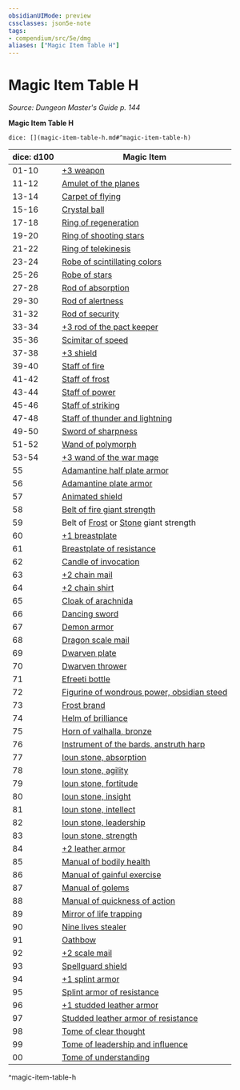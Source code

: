 ```yaml
---
obsidianUIMode: preview
cssclasses: json5e-note
tags:
- compendium/src/5e/dmg
aliases: ["Magic Item Table H"]
---
```

# Magic Item Table H
*Source: Dungeon Master's Guide p. 144* 

**Magic Item Table H**

`dice: [](magic-item-table-h.md#^magic-item-table-h)`

| dice: d100 | Magic Item                                                                                                                                    |
| ---------- | --------------------------------------------------------------------------------------------------------------------------------------------- |
| 01-10      | [+3 weapon](compendium/items/3-weapon.md)                                                                                                     |
| 11-12      | [Amulet of the planes](compendium/items/amulet-of-the-planes.md)                                                                              |
| 13-14      | [Carpet of flying](compendium/items/carpet-of-flying.md)                                                                                      |
| 15-16      | [Crystal ball](compendium/items/crystal-ball.md)                                                                                              |
| 17-18      | [Ring of regeneration](compendium/items/ring-of-regeneration.md)                                                                              |
| 19-20      | [Ring of shooting stars](compendium/items/ring-of-shooting-stars.md)                                                                          |
| 21-22      | [Ring of telekinesis](compendium/items/ring-of-telekinesis.md)                                                                                |
| 23-24      | [Robe of scintillating colors](compendium/items/robe-of-scintillating-colors.md)                                                              |
| 25-26      | [Robe of stars](compendium/items/robe-of-stars.md)                                                                                            |
| 27-28      | [Rod of absorption](compendium/items/rod-of-absorption.md)                                                                                    |
| 29-30      | [Rod of alertness](compendium/items/rod-of-alertness.md)                                                                                      |
| 31-32      | [Rod of security](compendium/items/rod-of-security.md)                                                                                        |
| 33-34      | [+3 rod of the pact keeper](compendium/items/3-rod-of-the-pact-keeper.md)                                                                     |
| 35-36      | [Scimitar of speed](compendium/items/scimitar-of-speed.md)                                                                                    |
| 37-38      | [+3 shield](compendium/items/3-shield.md)                                                                                                     |
| 39-40      | [Staff of fire](compendium/items/staff-of-fire.md)                                                                                            |
| 41-42      | [Staff of frost](compendium/items/staff-of-frost.md)                                                                                          |
| 43-44      | [Staff of power](compendium/items/staff-of-power.md)                                                                                          |
| 45-46      | [Staff of striking](compendium/items/staff-of-striking.md)                                                                                    |
| 47-48      | [Staff of thunder and lightning](compendium/items/staff-of-thunder-and-lightning.md)                                                          |
| 49-50      | [Sword of sharpness](compendium/items/sword-of-sharpness.md)                                                                                  |
| 51-52      | [Wand of polymorph](compendium/items/wand-of-polymorph.md)                                                                                    |
| 53-54      | [+3 wand of the war mage](compendium/items/3-wand-of-the-war-mage.md)                                                                         |
| 55         | [Adamantine half plate armor](compendium/items/adamantine-armor.md)                                                                           |
| 56         | [Adamantine plate armor](compendium/items/adamantine-armor.md)                                                                                |
| 57         | [Animated shield](compendium/items/animated-shield.md)                                                                                        |
| 58         | [Belt of fire giant strength](compendium/items/belt-of-fire-giant-strength.md)                                                                |
| 59         | Belt of [Frost](compendium/items/belt-of-frost-giant-strength.md) or [Stone](compendium/items/belt-of-stone-giant-strength.md) giant strength |
| 60         | [+1 breastplate](compendium/items/1-armor.md)                                                                                                 |
| 61         | [Breastplate of resistance](compendium/items/armor-of-resistance.md)                                                                          |
| 62         | [Candle of invocation](compendium/items/candle-of-invocation.md)                                                                              |
| 63         | [+2 chain mail](compendium/items/2-armor.md)                                                                                                  |
| 64         | [+2 chain shirt](compendium/items/2-armor.md)                                                                                                 |
| 65         | [Cloak of arachnida](compendium/items/cloak-of-arachnida.md)                                                                                  |
| 66         | [Dancing sword](compendium/items/dancing-sword.md)                                                                                            |
| 67         | [Demon armor](compendium/items/demon-armor.md)                                                                                                |
| 68         | [Dragon scale mail](compendium/items/dragon-scale-mail.md)                                                                                    |
| 69         | [Dwarven plate](compendium/items/dwarven-plate.md)                                                                                            |
| 70         | [Dwarven thrower](compendium/items/dwarven-thrower.md)                                                                                        |
| 71         | [Efreeti bottle](compendium/items/efreeti-bottle.md)                                                                                          |
| 72         | [Figurine of wondrous power, obsidian steed](compendium/items/figurine-of-wondrous-power-obsidian-steed.md)                                   |
| 73         | [Frost brand](compendium/items/frost-brand.md)                                                                                                |
| 74         | [Helm of brilliance](compendium/items/helm-of-brilliance.md)                                                                                  |
| 75         | [Horn of valhalla, bronze](compendium/items/horn-of-valhalla-bronze.md)                                                                       |
| 76         | [Instrument of the bards, anstruth harp](compendium/items/instrument-of-the-bards-anstruth-harp.md)                                           |
| 77         | [Ioun stone, absorption](compendium/items/ioun-stone-absorption.md)                                                                           |
| 78         | [Ioun stone, agility](compendium/items/ioun-stone-agility.md)                                                                                 |
| 79         | [Ioun stone, fortitude](compendium/items/ioun-stone-fortitude.md)                                                                             |
| 80         | [Ioun stone, insight](compendium/items/ioun-stone-insight.md)                                                                                 |
| 81         | [Ioun stone, intellect](compendium/items/ioun-stone-intellect.md)                                                                             |
| 82         | [Ioun stone, leadership](compendium/items/ioun-stone-leadership.md)                                                                           |
| 83         | [Ioun stone, strength](compendium/items/ioun-stone-strength.md)                                                                               |
| 84         | [+2 leather armor](compendium/items/2-armor.md)                                                                                               |
| 85         | [Manual of bodily health](compendium/items/manual-of-bodily-health.md)                                                                        |
| 86         | [Manual of gainful exercise](compendium/items/manual-of-gainful-exercise.md)                                                                  |
| 87         | [Manual of golems](compendium/items/manual-of-golems.md)                                                                                      |
| 88         | [Manual of quickness of action](compendium/items/manual-of-quickness-of-action.md)                                                            |
| 89         | [Mirror of life trapping](compendium/items/mirror-of-life-trapping.md)                                                                        |
| 90         | [Nine lives stealer](compendium/items/nine-lives-stealer.md)                                                                                  |
| 91         | [Oathbow](compendium/items/oathbow.md)                                                                                                        |
| 92         | [+2 scale mail](compendium/items/2-armor.md)                                                                                                  |
| 93         | [Spellguard shield](compendium/items/spellguard-shield.md)                                                                                    |
| 94         | [+1 splint armor](compendium/items/1-armor.md)                                                                                                |
| 95         | [Splint armor of resistance](compendium/items/armor-of-resistance.md)                                                                         |
| 96         | [+1 studded leather armor](compendium/items/1-armor.md)                                                                                       |
| 97         | [Studded leather armor of resistance](compendium/items/armor-of-resistance.md)                                                                |
| 98         | [Tome of clear thought](compendium/items/tome-of-clear-thought.md)                                                                            |
| 99         | [Tome of leadership and influence](compendium/items/tome-of-leadership-and-influence.md)                                                      |
| 00         | [Tome of understanding](compendium/items/tome-of-understanding.md)                                                                            |
^magic-item-table-h